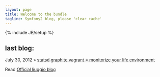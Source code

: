 ```yaml
---
layout: page
title: Welcome to the bundle
tagline: Symfony2 blog, please 'clear cache'
---
```

{% include JB/setup %}

## last blog: 
   July 30, 2012 » [statsd graphite vagrant = monitorize your life environment](http://liuggio.github.com/stasd/2012/07/31/easily-install-statsd-and-graphite-with-vagrant/)


Read [Official liuggio blog](http://welcometothebundle.com)


 

